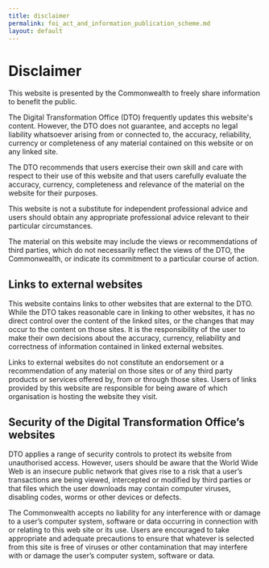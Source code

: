 ```yaml
---
title: disclaimer
permalink: foi_act_and_information_publication_scheme.md
layout: default
---
```

Disclaimer
==========

This website is presented by the Commonwealth to freely share information to benefit the public.

The Digital Transformation Office (DTO) frequently updates this website's content. However, the DTO does not guarantee, and accepts no legal liability whatsoever arising from or connected to, the accuracy, reliability, currency or completeness of any material contained on this website or on any linked site.

The DTO recommends that users exercise their own skill and care with respect to their use of this website and that users carefully evaluate the accuracy, currency, completeness and relevance of the material on the website for their purposes.

This website is not a substitute for independent professional advice and users should obtain any appropriate professional advice relevant to their particular circumstances.

The material on this website may include the views or recommendations of third parties, which do not necessarily reflect the views of the DTO, the Commonwealth, or indicate its commitment to a particular course of action.

Links to external websites
--------------------------

This website contains links to other websites that are external to the DTO. While the DTO takes reasonable care in linking to other websites, it has no direct control over the content of the linked sites, or the changes that may occur to the content on those sites. It is the responsibility of the user to make their own decisions about the accuracy, currency, reliability and correctness of information contained in linked external websites.

Links to external websites do not constitute an endorsement or a recommendation of any material on those sites or of any third party products or services offered by, from or through those sites. Users of links provided by this website are responsible for being aware of which organisation is hosting the website they visit.

Security of the Digital Transformation Office’s websites
--------------------------------------------------------

DTO applies a range of security controls to protect its website from unauthorised access. However, users should be aware that the World Wide Web is an insecure public network that gives rise to a risk that a user’s transactions are being viewed, intercepted or modified by third parties or that files which the user downloads may contain computer viruses, disabling codes, worms or other devices or defects.

The Commonwealth accepts no liability for any interference with or damage to a user’s computer system, software or data occurring in connection with or relating to this web site or its use. Users are encouraged to take appropriate and adequate precautions to ensure that whatever is selected from this site is free of viruses or other contamination that may interfere with or damage the user’s computer system, software or data.

